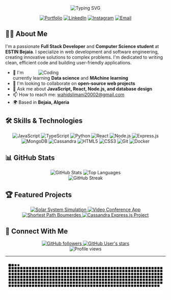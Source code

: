 <div align="center">
  <img src="https://readme-typing-svg.herokuapp.com?font=Fira+Code&size=27&duration=3000&pause=1000&color=2E9FFF&center=true&vCenter=true&width=435&lines=Hi+there%2C+I'm+Wahid+Slimani;Full+Stack+Developer;Computer+Science+Student;Problem+Solver;Innovation+Enthusiast" alt="Typing SVG" />
</div>

<p align="center">
  <a href="https://wahid-slimani.com/"><img src="https://img.shields.io/badge/Portfolio-255E63?style=for-the-badge&logo=About.me&logoColor=white" alt="Portfolio"></a>
  <a href="https://www.linkedin.com/in/wahid-slimani-816953224/"><img src="https://img.shields.io/badge/LinkedIn-0077B5?style=for-the-badge&logo=linkedin&logoColor=white" alt="LinkedIn"></a>
  <a href="https://www.instagram.com/wahid.slimani/"><img src="https://img.shields.io/badge/Instagram-E4405F?style=for-the-badge&logo=instagram&logoColor=white" alt="Instagram"></a>
  <a href="mailto:wahidslimani20002@gmail.com"><img src="https://img.shields.io/badge/Email-D14836?style=for-the-badge&logo=gmail&logoColor=white" alt="Email"></a>
</p>

## 👨‍💻 About Me

I'm a passionate **Full Stack Developer** and **Computer Science student** at **ESTIN Bejaia**. I specialize in web development and software engineering, creating innovative solutions to complex problems. I'm dedicated to writing clean, efficient code and building user-friendly applications.

<img align="right" alt="Coding" width="400" src="https://raw.githubusercontent.com/abhisheknaiidu/abhisheknaiidu/master/code.gif">

<!-- - 🔭 I'm currently working on **a video conferencing application** -->
- 🌱 I'm currently learning **Data science** and **MAchine learning**
- 👯 I'm looking to collaborate on **open-source web projects**
- 💬 Ask me about **JavaScript, React, Node.js, and database design**
- 📫 How to reach me: [wahidslimani20002@gmail.com](mailto:wahidslimani20002@gmail.com)
- 🌍 Based in **Bejaia, Algeria**
<!-- - ⚡ Fun fact: I love astronomy and built a 3D solar system simulation! -->

## 🛠️ Skills & Technologies

<p align="center">
  <img src="https://img.shields.io/badge/JavaScript-F7DF1E?style=for-the-badge&logo=javascript&logoColor=black" alt="JavaScript">
  <img src="https://img.shields.io/badge/TypeScript-007ACC?style=for-the-badge&logo=typescript&logoColor=white" alt="TypeScript">
  <img src="https://img.shields.io/badge/Python-3776AB?style=for-the-badge&logo=python&logoColor=white" alt="Python">
  <img src="https://img.shields.io/badge/React-20232A?style=for-the-badge&logo=react&logoColor=61DAFB" alt="React">
  <img src="https://img.shields.io/badge/Node.js-339933?style=for-the-badge&logo=nodedotjs&logoColor=white" alt="Node.js">
  <img src="https://img.shields.io/badge/Express.js-000000?style=for-the-badge&logo=express&logoColor=white" alt="Express.js">
  <img src="https://img.shields.io/badge/MongoDB-4EA94B?style=for-the-badge&logo=mongodb&logoColor=white" alt="MongoDB">
  <img src="https://img.shields.io/badge/Cassandra-1287B1?style=for-the-badge&logo=apache%20cassandra&logoColor=white" alt="Cassandra">
  <img src="https://img.shields.io/badge/HTML5-E34F26?style=for-the-badge&logo=html5&logoColor=white" alt="HTML5">
  <img src="https://img.shields.io/badge/CSS3-1572B6?style=for-the-badge&logo=css3&logoColor=white" alt="CSS3">
  <img src="https://img.shields.io/badge/Git-F05032?style=for-the-badge&logo=git&logoColor=white" alt="Git">
  <img src="https://img.shields.io/badge/Docker-2CA5E0?style=for-the-badge&logo=docker&logoColor=white" alt="Docker">
</p>

## 📊 GitHub Stats

<div align="center">
  <img src="https://github-readme-stats.vercel.app/api?username=wahid-heisenberg&show_icons=true&theme=tokyonight&hide_border=true&count_private=true&include_all_commits=true" alt="GitHub Stats" height="170" />
  <img src="https://github-readme-stats.vercel.app/api/top-langs/?username=wahid-heisenberg&layout=compact&theme=tokyonight&hide_border=true&langs_count=8" alt="Top Languages" height="170" />
</div>

<div align="center">
  <img src="https://github-readme-streak-stats.herokuapp.com/?user=wahid-heisenberg&theme=tokyonight&hide_border=true" alt="GitHub Streak" />
</div>

## 🏆 Featured Projects

<div align="center">
  <a href="https://github.com/Wahid-heisenberg/solar-system-simulation">
    <img src="https://github-readme-stats.vercel.app/api/pin/?username=wahid-heisenberg&repo=solar-system-simulation&theme=tokyonight&hide_border=true" alt="Solar System Simulation" />
  </a>
  <a href="https://github.com/Wahid-heisenberg/videoConferenceApp">
    <img src="https://github-readme-stats.vercel.app/api/pin/?username=wahid-heisenberg&repo=videoConferenceApp&theme=tokyonight&hide_border=true" alt="Video Conference App" />
  </a>
</div>

<div align="center">
  <a href="https://github.com/Wahid-heisenberg/shortest-path-boumerdes">
    <img src="https://github-readme-stats.vercel.app/api/pin/?username=wahid-heisenberg&repo=shortest-path-boumerdes&theme=tokyonight&hide_border=true" alt="Shortest Path Boumerdes" />
  </a>
  <a href="https://github.com/Wahid-heisenberg/apache-cassandra-express-js-project">
    <img src="https://github-readme-stats.vercel.app/api/pin/?username=wahid-heisenberg&repo=apache-cassandra-express-js-project&theme=tokyonight&hide_border=true" alt="Cassandra Express.js Project" />
  </a>
</div>

## 📱 Connect With Me

<div align="center">
  <a href="https://github.com/wahid-heisenberg">
    <img src="https://img.shields.io/github/followers/wahid-heisenberg?label=Follow&style=social" alt="GitHub followers" />
  </a>
  <a href="https://github.com/wahid-heisenberg?tab=stars">
    <img src="https://img.shields.io/github/stars/wahid-heisenberg?affiliations=OWNER%2CCOLLABORATOR&style=social" alt="GitHub User's stars" />
  </a>
</div>

<div align="center">
  <img src="https://komarev.com/ghpvc/?username=wahid-heisenberg&color=blue&style=flat-square&label=Profile+Views" alt="Profile views" />
</div>

---

<div align="center">
  <img src="https://raw.githubusercontent.com/platane/snk/output/github-contribution-grid-snake-dark.svg" alt="GitHub Contribution Snake" />
</div>




